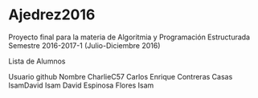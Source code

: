 # Ajedrez2016

Proyecto final para la materia de Algoritmia y Programación Estructurada
Semestre 2016-2017-1 (Julio-Diciembre 2016)

Lista de Alumnos

Usuario github      Nombre
CharlieC57          Carlos Enrique Contreras Casas
IsamDavid           Isam David Espinosa Flores Isam 
